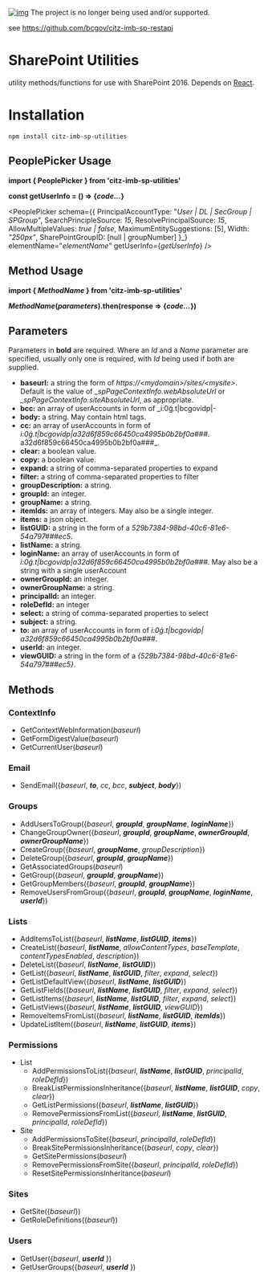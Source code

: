 [![img](https://img.shields.io/badge/Lifecycle-Retired-d45500)](https://github.com/bcgov/repomountie/blob/master/doc/lifecycle-badges.md)
The project is no longer being used and/or supported.

see https://github.com/bcgov/citz-imb-sp-restapi

# SharePoint Utilities

utility methods/functions for use with SharePoint 2016. Depends on [React](https://www.npmjs.com/package/react).

# Installation

`npm install citz-imb-sp-utilities`

## PeoplePicker Usage


**import { PeoplePicker } from 'citz-imb-sp-utilities'**

**const getUserInfo = () => {_code..._}**

<PeoplePicker
        schema={{
            PrincipalAccountType: "_User | DL | SecGroup | SPGroup_",
            SearchPrincipleSource: _15_,
            ResolvePrincipalSource: _15_,
            AllowMultipleValues: _true | false_,
            MaximumEntitySuggestions: [5],
            Width: _"250px"_,
            SharePointGroupID: [null | groupNumber]
        }_}
        elementName="_elementName_"
        getUserInfo={_getUserInfo_} />

## Method Usage

**import { _MethodName_  } from 'citz-imb-sp-utilities'**

**_MethodName_(_parameters_).then(response => {_code..._})**

## Parameters

Parameters in **bold** are required.  Where an _Id_ and a _Name_ parameter are specified, usually only one is required, with _Id_ being used if both are supplied.

- **baseurl:** a string the form of _https://\<mydomain\>/sites/\<mysite\>_.  Default is the value of *_spPageContextInfo.webAbsoluteUrl* or *_spPageContextInfo.siteAbsoluteUrl*, as appropriate.
- **bcc:** an array of userAccounts in form of _i:0ǵ.t|bcgovidp|-
- **body:** a string.  May contain html tags.
- **cc:** an array of userAccounts in form of _i:0ǵ.t|bcgovidp|a32d6f859c66450ca4995b0b2bf0a###_.
a32d6f859c66450ca4995b0b2bf0a###_.
- **clear:** a boolean value.
- **copy:** a boolean value.
- **expand:** a string of comma-separated properties to expand
- **filter:** a string of comma-separated properties to filter
- **groupDescription:** a string.
- **groupId:** an integer.
- **groupName:** a string.
- **itemIds:** an array of integers.  May also be a single integer.
- **items:** a json object.
- **listGUID:** a string in the form of a _529b7384-98bd-40c6-81e6-54a797###ec5_.
- **listName:** a string.
- **loginName:** an array of userAccounts in form of _i:0ǵ.t|bcgovidp|a32d6f859c66450ca4995b0b2bf0a###_.  May also be a string with a single userAccount
- **ownerGroupId:** an integer.
- **ownerGroupName:** a string.
- **principalId:** an integer.
- **roleDefId:** an integer
- **select:** a string of comma-separated properties to select
- **subject:** a string.
- **to:** an array of userAccounts in form of _i:0ǵ.t|bcgovidp|
a32d6f859c66450ca4995b0b2bf0a###_.
- **userId:** an integer.
- **viewGUID:** a string in the form of a _{529b7384-98bd-40c6-81e6-54a797###ec5}_.

## Methods

### ContextInfo

- GetContextWebInformation(_baseurl_)
- GetFormDigestValue(_baseurl_)
- GetCurrentUser(_baseurl_)

### Email

- SendEmail({_baseurl_, **_to_**, _cc_, _bcc_, **_subject_**, **_body_**})

### Groups

- AddUsersToGroup({_baseurl_, **_groupId_**, **_groupName_**, **_loginName_**})
- ChangeGroupOwner({_baseurl_, **_groupId_**, **_groupName_**, **_ownerGroupId_**, **_ownerGroupName_**})
- CreateGroup({_baseurl_, **_groupName_**, _groupDescription_})
- DeleteGroup({_baseurl_, **_groupId_**, **_groupName_**})
- GetAssociatedGroups(_baseurl_)
- GetGroup({_baseurl_, **_groupId_**, **_groupName_**})
- GetGroupMembers({_baseurl_, **_groupId_**, **_groupName_**})
- RemoveUsersFromGroup({_baseurl_, **_groupId_**, **_groupName_**, **_loginName_**, **_userId_**})

### Lists
- AddItemsToList({_baseurl_, **_listName_**, **_listGUID_**, **_items_**})
- CreateList({_baseurl_, **_listName_**, _allowContentTypes_, _baseTemplate_, _contentTypesEnabled_, _description_})
- DeleteList({_baseurl_, **_listName_**, **_listGUID_**})
- GetList({_baseurl_, **_listName_**, **_listGUID_**, _filter_, _expand_, _select_})
- GetListDefaultView({_baseurl_, **_listName_**, **_listGUID_**})
- GetListFields({_baseurl_, **_listName_**, **_listGUID_**, _filter_, _expand_, _select_})
- GetListItems({_baseurl_, **_listName_**, **_listGUID_**, _filter_, _expand_, _select_})
- GetListViews({_baseurl_, **_listName_**, **_listGUID_**, _viewGUID_})
- RemoveItemsFromList({_baseurl_, **_listName_**, **_listGUID_**, **_itemIds_**})
- UpdateListItem({_baseurl_, **_listName_**, **_listGUID_**, **_items_**})

### Permissions
- List
  - AddPermissionsToList({_baseurl_, **_listName_**, **_listGUID_**, _principalId_, _roleDefId_})
  - BreakListPermissionsInheritance({_baseurl_, **_listName_**, **_listGUID_**, _copy_, _clear_})
  - GetListPermissions({_baseurl_, **_listName_**, **_listGUID_**})
  - RemovePermissionsFromList({_baseurl_, **_listName_**, **_listGUID_**, _principalId_, _roleDefId_})
- Site
  - AddPermissionsToSite({_baseurl_, _principalId_, _roleDefId_})
  - BreakSitePermissionsInheritance({_baseurl_, _copy_, _clear_})
  - GetSitePermissions(_baseurl_)
  - RemovePermissionsFromSite({_baseurl_, _principalId_, _roleDefId_})
  - ResetSitePermissionsInheritance(_baseurl_)

### Sites
- GetSite({_baseurl_})
- GetRoleDefinitions({_baseurl_})

### Users
- GetUser({_baseurl_, **_userId_** })
- GetUserGroups({_baseurl_, **_userId_** })
